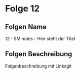 # Folge 12
## Folgen Name
12 - 5Minutes - Hier steht der Titel
## Folgen Beschreibung
Folgenbeschreibung mit Linksgit
